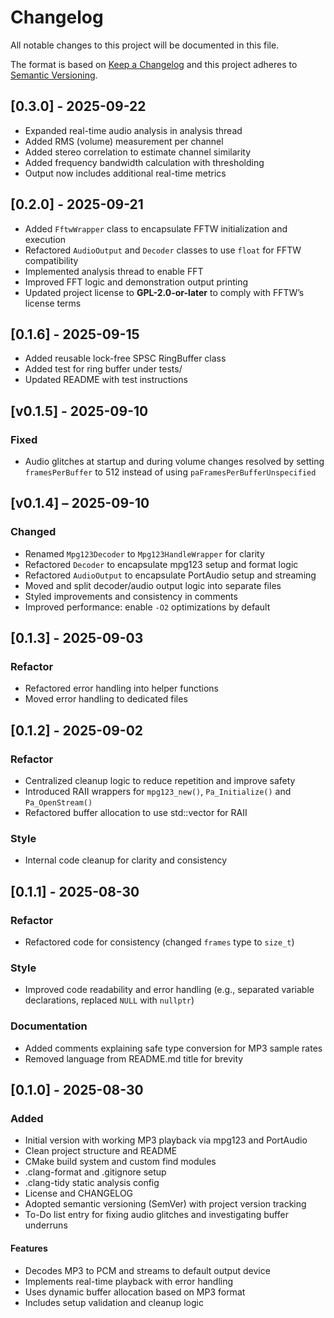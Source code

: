 # Changelog

All notable changes to this project will be documented in this file.

The format is based on [Keep a Changelog](https://keepachangelog.com/en/1.0.0/) and this project adheres to [Semantic Versioning](https://semver.org/spec/v2.0.0.html).

## [0.3.0] - 2025-09-22
- Expanded real-time audio analysis in analysis thread
- Added RMS (volume) measurement per channel
- Added stereo correlation to estimate channel similarity
- Added frequency bandwidth calculation with thresholding
- Output now includes additional real-time metrics

## [0.2.0] - 2025-09-21
- Added `FftwWrapper` class to encapsulate FFTW initialization and execution
- Refactored `AudioOutput` and `Decoder` classes to use `float` for FFTW compatibility
- Implemented analysis thread to enable FFT
- Improved FFT logic and demonstration output printing
- Updated project license to **GPL-2.0-or-later** to comply with FFTW’s license terms

## [0.1.6] - 2025-09-15
- Added reusable lock-free SPSC RingBuffer<T> class
- Added test for ring buffer under tests/
- Updated README with test instructions

## [v0.1.5] - 2025-09-10
### Fixed
- Audio glitches at startup and during volume changes resolved by setting `framesPerBuffer` to 512 instead of using `paFramesPerBufferUnspecified`

## [v0.1.4] – 2025-09-10
### Changed
- Renamed `Mpg123Decoder` to `Mpg123HandleWrapper` for clarity
- Refactored `Decoder` to encapsulate mpg123 setup and format logic
- Refactored `AudioOutput` to encapsulate PortAudio setup and streaming
- Moved and split decoder/audio output logic into separate files
- Styled improvements and consistency in comments
- Improved performance: enable `-O2` optimizations by default

## [0.1.3] - 2025-09-03
### Refactor
- Refactored error handling into helper functions
- Moved error handling to dedicated files

## [0.1.2] - 2025-09-02
### Refactor
- Centralized cleanup logic to reduce repetition and improve safety
- Introduced RAII wrappers for `mpg123_new()`, `Pa_Initialize()` and `Pa_OpenStream()`
- Refactored buffer allocation to use std::vector for RAII

### Style
- Internal code cleanup for clarity and consistency

## [0.1.1] - 2025-08-30
### Refactor
- Refactored code for consistency (changed `frames` type to `size_t`)

### Style
- Improved code readability and error handling (e.g., separated variable declarations, replaced `NULL` with `nullptr`)

### Documentation
- Added comments explaining safe type conversion for MP3 sample rates
- Removed language from README.md title for brevity

## [0.1.0] - 2025-08-30
### Added
- Initial version with working MP3 playback via mpg123 and PortAudio
- Clean project structure and README
- CMake build system and custom find modules
- .clang-format and .gitignore setup
- .clang-tidy static analysis config
- License and CHANGELOG
- Adopted semantic versioning (SemVer) with project version tracking
- To-Do list entry for fixing audio glitches and investigating buffer underruns

#### Features
- Decodes MP3 to PCM and streams to default output device
- Implements real-time playback with error handling
- Uses dynamic buffer allocation based on MP3 format
- Includes setup validation and cleanup logic

